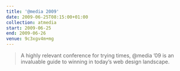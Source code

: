```yaml
---
title: '@​media 2009'
date: 2009-06-25T08:15:00+01:00
collection: atmedia
start: 2009-06-25
end: 2009-06-26
venue: 9c3xgv4m+mg
---
```

> A highly relevant conference for trying times, @media ’09 is an invaluable guide to winning in today’s web design landscape.
